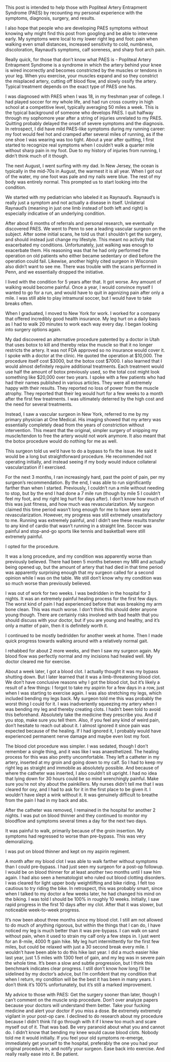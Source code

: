 This post is intended to help those with Popliteal Artery Entrapment Syndrome (PAES) by recounting my personal experience with the symptoms, diagnosis, surgery, and results. 

I also hope that people who are developing PAES symptoms without knowing why might find this post from googling and be able to intervene early. My symptoms were local to my lower right leg and foot: pain when walking even small distances, increased sensitivity to cold, numbness, discoloration, Raynaud’s symptoms, calf soreness, and sharp foot arch pain.

Really quick, for those that don’t know what PAES is - Popliteal Artery Entrapment Syndrome is a syndrome in which the artery behind your knee is wired incorrectly and becomes constricted by the muscles or tendons in your leg. When you exercise, your muscles expand and so they constrict the misplaced artery, cutting off blood flow, and slowly ossify the artery. Typical treatment depends on the exact type of PAES one has.

I was diagnosed with PAES when I was 18, in my freshman year of college. I had played soccer for my whole life, and had run cross country in high school at a competitive level, typically averaging 50 miles a week. This is the typical background of someone who develops PAES. I quit halfway through my sophomore year after a string of injuries unrelated to my PAES. Quitting probably delayed the onset of severe symptoms and the diagnosis. In retrospect, I did have mild PAES-like symptoms during my running career: my foot would feel hot and cramped after several miles of running, as if the one shoe I was wearing was too tight. About a year after quitting, I first started to recognize real symptoms when I couldn’t walk a quarter mile without sharp pain in my foot. Due to my history of injuries from running, I didn’t think much of it though.

The next August, I went surfing with my dad. In New Jersey, the ocean is typically in the mid-70s in August, the warmest it is all year. When I got out of the water, my one foot was pale and my nails were blue. The rest of my body was entirely normal. This prompted us to start looking into the condition.

We started with my pediatrician who labeled it as Raynaud’s. Raynaud’s is really just a symptom and not actually a disease in itself. Unilateral Raynaud’s (meaning in just one limb instead of both left and right) is especially indicative of an underlying condition. 

After about 6 months of referrals and personal research, we eventually discovered PAES. We went to Penn to see a leading vascular surgeon on the subject. After some initial scans, he told us that I shouldn’t get the surgery, and should instead just change my lifestyle. This meant no activity that exacerbated my conditions. Unfortunately, just walking was enough to exacerbate them. His reasoning was that he had only performed the operation on old patients who either became sedentary or died before the operation could fail. Likewise, another highly cited surgeon in Wisconsin also didn’t want to see me. There was trouble with the scans performed in Penn, and we essentially dropped the initiative. 

I lived with the condition for 5 years after that. It got worse. Any amount of walking would become painful. Once a year, I would convince myself I wanted to go for a run, and would have to quit in agonizing pain after only a mile. I was still able to play intramural soccer, but I would have to take breaks often. 

When I graduated, I moved to New York for work. I worked for a company that offered incredibly good health insurance. My leg hurt on a daily basis as I had to walk 20 minutes to work each way every day. I began looking into surgery options again.

My dad discovered an alternative procedure patented by a doctor in Utah that uses botox to kill and thereby relax the muscle so that it no longer restricts the artery. It was not FDA approved so no insurance would cover it. I spoke with a doctor at the clinic. He quoted the operation at $10,000. The procedure itself cost $3000, but the botox cost $7000. I also learned that I would almost definitely require additional treatments. Each treatment would use half the amount of botox previously used, so the total cost might look something like $20,000 over two years. I spoke with a few patients who had had their names published in various articles. They were all extremely happy with their results. They reported no loss of power from the muscle atrophy. They reported that their leg would hurt for a few weeks to a month after the first few treatments. I was ultimately deterred by the high cost and the need for several treatments. 

Instead, I saw a vascular surgeon in New York, referred to me by my primary physician at One Medical. His imaging showed that my artery was essentially completely dead from the years of constriction without intervention. This meant that the original, simpler surgery of snipping my muscle/tendon to free the artery would not work anymore. It also meant that the botox procedure would do nothing for me as well.

This surgeon told us we’d have to do a bypass to fix the issue. He said it would be a long but straightforward procedure. He recommended not operating initially, and instead seeing if my body would induce collateral vascularization if I exercised.

For the next 3 months, I ran increasingly hard, past the point of pain, per my surgeon’s recommendation. By the end, I was able to run significantly farther than when I started. Previously, I couldn’t run a mile without needing to stop, but by the end I had done a 7 mile run (though by mile 5 I couldn’t feel my foot, and my right leg hurt for days after). I don’t know how much of this was just fitness, and how much was revascularization. My surgeon claimed this time period wasn’t long enough for me to have seen any revascularization. However, my progress was still extremely unsatisfactory to me. Running was extremely painful, and I didn’t see these results transfer to any kind of cardio that wasn’t running in a straight line. Soccer was painful and stop-and-go sports like tennis and basketball were still extremely painful.

I opted for the procedure. 

It was a long procedure, and my condition was apparently worse than previously believed. There had been 5 months between my MRI and actually being opened up, but the amount of artery that had died in that time period was apparently surprising enough that my surgeon called for a second opinion while I was on the table. We still don’t know why my condition was so much worse than previously believed.

I was out of work for two weeks. I was bedridden in the hospital for 3 nights. It was an extremely painful healing process for the first few days. The worst kind of pain I had experienced before that was breaking my arm bone clean. This was much worse. I don’t think this should deter anyone young though. There are certainly risks involved with bad health that you should discuss with your doctor, but if you are young and healthy, and it’s only a matter of pain, then it is definitely worth it.

I continued to be mostly bedridden for another week at home. Then I made quick progress towards walking around with a relatively normal gait.

I rehabbed for about 2 more weeks, and then I saw my surgeon again. My blood flow was perfectly normal and my incisions had healed well. My doctor cleared me for exercise.

About a week later, I got a blood clot. I actually thought it was my bypass shutting down. But I later learned that it was a limb-threatening blood clot. We don’t have conclusive reasons why I got the blood clot, but it’s likely a result of a few things: I forgot to take my aspirin for a few days in a row, just when I was starting to exercise again. I was also stretching my legs, which included bending my legs back. My surgeon told me this was probably the worst thing I could for it. I was inadvertently squeezing my artery when I was bending my leg and thereby creating clots. I hadn’t been told to avoid this beforehand. Absolutely take the medicine they prescribe you. And if you stop, make sure you tell them. Also, if you feel any kind of weird pain, don’t hesitate to reach out about it. I almost ignored it since pain was expected because of the healing. If I had ignored it, I probably would have experienced permanent nerve damage and maybe even lost my foot. 

The blood clot procedure was simpler. I was sedated, though I don’t remember a single thing, and it was like I was anaesthetized. The healing process for this was also pretty uncomfortable. They left a catheter in my artery, inserted at my groin and going down to my calf. So I had to keep my right leg as straight and immobile as absolutely possible. And because of where the catheter was inserted, I also couldn’t sit upright. I had no idea that lying down for 30 hours could be so mind wrenchingly painful. Make sure you’re not shy about the painkillers. My nurses didn’t tell me that I was cleared for oxy, and I had to ask for it in the first place to be given it. I wouldn’t have slept a wink without it. It was genuinely difficult to breathe from the pain I had in my back and abs.

After the catheter was removed, I remained in the hospital for another 2 nights. I was put on blood thinner and they continued to monitor my bloodflow and symptoms several times a day for the next two days. 

It was painful to walk, primarily because of the groin insertion. My symptoms had regressed to worse than pre-bypass. This was very demoralizing. 

I was put on blood thinner and kept on my aspirin regiment. 

A month after my blood clot I was able to walk farther without symptoms than I could pre-bypass. I had just seen my surgeon for a post-op followup. I would be on blood thinner for at least another two months until I saw him again. I had also seen a hematologist who ruled out blood clotting disorders. I was cleared for light upper body weightlifting and bike riding. I felt too cautious to try riding the bike. In retrospect, this was probably smart, since when I talked to my doctor a few weeks later, he had changed his mind on the biking. I was told I should be 100% in roughly 10 weeks. Initially, I saw rapid progress in the first 10 days after my clot. After that it was slower, but noticeable week-to-week progress.

It’s now been about three months since my blood clot. I still am not allowed to do much of anything rigorous, but within the things that I can do, I have noticed my leg is much better than it was pre-bypass. I can walk on sand without pain, when it used to strain my calf only a few steps in. I just went for an 8-mile, 4000 ft gain hike. My leg hurt intermittently for the first few miles, but could be relaxed with just a 30 second break every mile. I wouldn’t have been able to do this hike last year. I did a much easier hike last year, just 1.5 miles with 1300 feet of gain, and my leg was in severe pain the whole time. It’s been a slow and subtle progression, but I think this benchmark indicates clear progress. I still don’t know how long I’ll be sidelined by my doctor’s advice, but I’m confident that my condition that when I return, my condition will be the best it has been in many years. I don’t think it’s 100% unfortunately, but it’s still a marked improvement.

My advice to those with PAES: Get the surgery sooner than later, though I can’t comment on the muscle snip procedure. Don’t over analyze papers because your doctors will understand them better. Take your fucking medicine and alert your doctor if you miss a dose. Be extremely extremely vigilant in your post-op care. I declined to do research about my procedure because I didn’t think I’d go through with it if I knew too much and scare myself out of it. That was bad. Be very paranoid about what you and cannot do. I didn’t know that bending my knee would cause blood clots. Nobody told me it would initially. If you feel your old symptoms re-emerge, immediately get yourself to the hospital, preferably the one you had your original procedure in, and notify your surgeon. Ease back into exercise. And really really ease into it. Be patient. 
